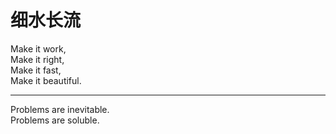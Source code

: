 # 细水长流


Make it work,   
Make it right,   
Make it fast,   
Make it beautiful.

---

Problems are inevitable.    
Problems are soluble.

